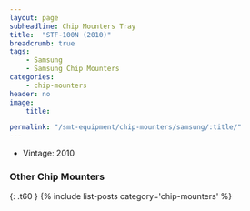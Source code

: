 ```yaml
---
layout: page
subheadline: Chip Mounters Tray
title:  "STF-100N (2010)"
breadcrumb: true
tags:
    - Samsung
    - Samsung Chip Mounters
categories:
    - chip-mounters
header: no
image:
    title:

permalink: "/smt-equipment/chip-mounters/samsung/:title/"
---
```


- Vintage: 2010

### Other Chip Mounters ###
{: .t60 }
{% include list-posts category='chip-mounters' %}
